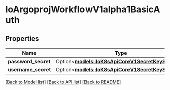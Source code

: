 # IoArgoprojWorkflowV1alpha1BasicAuth

## Properties

Name | Type | Description | Notes
------------ | ------------- | ------------- | -------------
**password_secret** | Option<[**models::IoK8sApiCoreV1SecretKeySelector**](io.k8s.api.core.v1.SecretKeySelector.md)> |  | [optional]
**username_secret** | Option<[**models::IoK8sApiCoreV1SecretKeySelector**](io.k8s.api.core.v1.SecretKeySelector.md)> |  | [optional]

[[Back to Model list]](../README.md#documentation-for-models) [[Back to API list]](../README.md#documentation-for-api-endpoints) [[Back to README]](../README.md)


